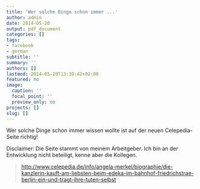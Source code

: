```yaml
---
title: 'Wer solche Dinge schon immer ...'
author: admin
date: 2014-05-20
output: pdf_document
categories: []
tags:
- facebook
- german
subtitle: ''
summary: ''
authors: []
lastmod: 2014-05-20T13:39:42+02:00
featured: no
image:
  caption: ''
  focal_point: ''
  preview_only: no
projects: []
slug: []
---
```

Wer solche Dinge schon immer wissen wollte ist auf der neuen Celepedia-Seite richtig!

Disclaimer: Die Seite stammt von meinem Arbeitgeber. Ich bin an der Entwicklung nicht beteiligt, kenne aber die Kollegen.
> http://www.celepedia.de/info/angela-merkel/biographie/die-kanzlerin-kauft-am-liebsten-beim-edeka-im-bahnhof-friedrichstrae-berlin-ein-und-tragt-ihre-tuten-selbst

